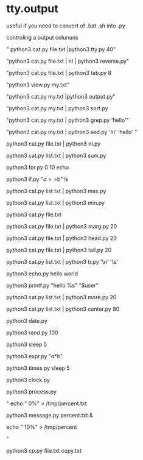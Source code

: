 # tty.output
useful if you need to convert of .bat .sh into .py


controling a output colununs

" python3 cat.py file.txt |python3 tty.py 40"

"python3 cat.py file.txt | nl | python3 reverse.py"

"python3 cat.py file.txt | python3 tab.py 8

"python3 view.py my.txt"


"python3 cat.py my.txt |python3 output.py"

"python3 cat.py my.txt | python3 sort.py

"python3 cat.py my.txt | python3 grep.py 'hello'"

"python3 cat.py my.txt | python3 sed.py 'hi' 'hello' "


python3 cat.py file.txt | python3 nl.py

python3 cat.py list.txt | python3 sum.py

python3 for.py 0 10 echo

python3 if.py "$a==$b" ls



python3 cat.py list.txt | python3 max.py


python3 cat.py list.txt | python3 min.py


python3 cat.py file.txt

python3 cat.py file.txt | python3 marg.py 20

python3 cat.py file.txt | python3 head.py 20

python3 cat.py file.txt | python3 tail.py 20


python3 cat.py list.txt | python3 tr.py '\n' '\s'


python3 echo.py hello world 

python3 printf.py "hello %s" "$user"

python3 cat.py list.txt | python3 more.py 20

python3 cat.py list.txt | python3 center.py 80

python3 date.py



python3 rand.py 100


python3 sleep 5

python3 expr.py "$a*$b"


python3 times.py sleep 5


python3 clock.py

python3 process.py

" 
echo " 0%" > /tmp/percent.txt

python3 message.py percent.txt &

echo " 10%" > /tmp/percent


"

python3 cp.py file.txt copy.txt


